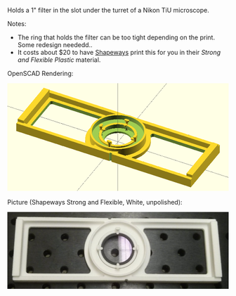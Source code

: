 
Holds a 1" filter in the slot under the turret of a Nikon TiU microscope.

Notes:
* The ring that holds the filter can be too tight depending on the print. Some redesign neededd..
* It costs about $20 to have [Shapeways](http://http://www.shapeways.com/) print this for you in their *Strong and Flexible Plastic* material.


OpenSCAD Rendering:

![Image of filter holder](filter_holder1_openscad.png)

Picture (Shapeways Strong and Flexible, White, unpolished):

![Image of filter holder](filter_holder1.png)
